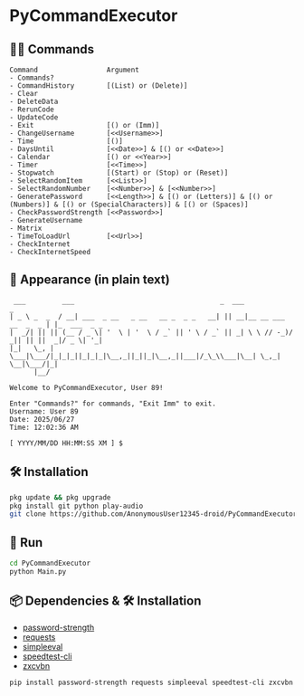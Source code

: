 # PyCommandExecutor

## 🧑‍💻 Commands

```plain
Command                 Argument
- Commands?             
- CommandHistory        [(List) or (Delete)]
- Clear                 
- DeleteData            
- RerunCode             
- UpdateCode            
- Exit                  [() or (Imm)]
- ChangeUsername        [<<Username>>]
- Time                  [()]
- DaysUntil             [<<Date>>] & [() or <<Date>>]
- Calendar              [() or <<Year>>]
- Timer                 [<<Time>>]
- Stopwatch             [(Start) or (Stop) or (Reset)]
- SelectRandomItem      [<<List>>]
- SelectRandomNumber    [<<Number>>] & [<<Number>>]
- GeneratePassword      [<<Length>>] & [() or (Letters)] & [() or (Numbers)] & [() or (SpecialCharacters)] & [() or (Spaces)]
- CheckPasswordStrength [<<Password>>]
- GenerateUsername      
- Matrix                
- TimeToLoadUrl         [<<Url>>]
- CheckInternet         
- CheckInternetSpeed    
```

## 👤 Appearance (in plain text)

```plain
 ___         ___                                    _  ___                      _             
| _ \ _  _  / __| ___  _ __   _ __   __ _  _ _   __| || __|__ __ ___  __  _  _ | |_  ___  _ _ 
|  _/| || || (__ / _ \| '  \ | '  \ / _` || ' \ / _` || _| \ \ // -_)/ _|| || ||  _|/ _ \| '_|
|_|   \_, | \___|\___/|_|_|_||_|_|_|\__,_||_||_|\__,_||___|/_\_\\___|\__| \_,_| \__|\___/|_|  
      |__/

Welcome to PyCommandExecutor, User 89!

Enter "Commands?" for commands, "Exit Imm" to exit.
Username: User 89
Date: 2025/06/27
Time: 12:02:36 AM

[ YYYY/MM/DD HH:MM:SS XM ] $
```

## 🛠️ Installation

```bash
pkg update && pkg upgrade
pkg install git python play-audio
git clone https://github.com/AnonymousUser12345-droid/PyCommandExecutor
```

## 🔧 Run

```bash
cd PyCommandExecutor
python Main.py
```

## 📦 Dependencies & 🛠️ Installation

- [password-strength](https://pypi.org/project/password-strength/)
- [requests](https://pypi.org/project/requests/)
- [simpleeval](https://pypi.org/project/simpleeval/)
- [speedtest-cli](https://pypi.org/project/speedtest-cli/)
- [zxcvbn](https://pypi.org/project/zxcvbn/)
```bash
pip install password-strength requests simpleeval speedtest-cli zxcvbn
```